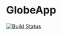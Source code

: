 # GlobeApp

[![Build Status](https://app.bitrise.io/app/fd484f140df74394/status.svg?token=Q6BBbhXb81p_UR_iyEh6hw&branch=master)](https://app.bitrise.io/app/fd484f140df74394)
